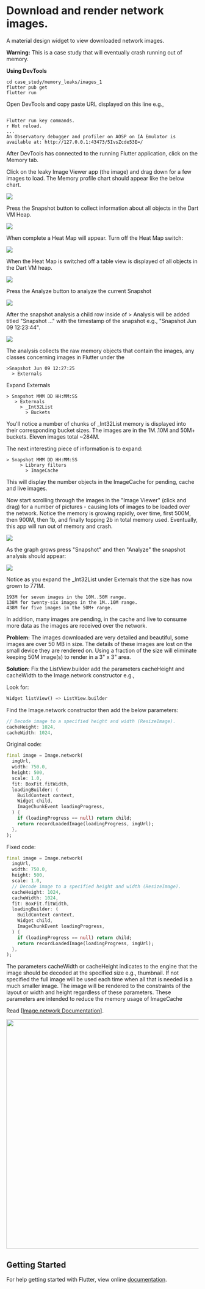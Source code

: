 <!--
Copyright 2025 The Flutter Authors
Use of this source code is governed by a BSD-style license that can be
found in the LICENSE file or at https://developers.google.com/open-source/licenses/bsd.
-->
# Download and render network images.

A material design widget to view downloaded network images.

**Warning:** This is a case study that will eventually crash running out of memory.

**Using DevTools**

```
cd case_study/memory_leaks/images_1
flutter pub get
flutter run
```

Open DevTools and copy paste URL displayed on this line e.g.,

```

Flutter run key commands.
r Hot reload.
...
An Observatory debugger and profiler on AOSP on IA Emulator is available at: http://127.0.0.1:43473/5IvsZcde53E=/
```

After DevTools has connected to the running Flutter application, click on the Memory tab.

Click on the leaky Image Viewer app (the image) and drag down for a few images to load.  The Memory profile chart should appear like the below chart.

<img src="readme_images/memory_startup.png" />

Press the Snapshot button to collect information about all objects in the Dart VM Heap.

<img src="readme_images/snapshot.png" />

When complete a Heat Map will appear.  Turn off the Heat Map switch:

<img src="readme_images/heatmap_off.png" />

When the Heat Map is switched off a table view is displayed of all objects in the Dart VM heap.

<img src="readme_images/table_first.png" />

Press the Analyze button to analyze the current Snapshot

<img src="readme_images/analyze.png" />

After the snapshot analysis a child row inside of > Analysis will be added titled "Snapshot ..." with the timestamp of the snapshot e.g., "Snapshot Jun 09 12:23:44".

<img src="readme_images/analysis_1.png" />

The analysis collects the raw memory objects that contain the images, any classes concerning images in Flutter under the

```
>Snapshot Jun 09 12:27:25
  > Externals
```

Expand Externals

```
> Snapshot MMM DD HH:MM:SS
   > Externals
     > _Int32List
       > Buckets
```
       
You'll notice a number of chunks of _Int32List memory is displayed into their corresponding bucket sizes.  The images are in the 1M..10M and 50M+ buckets.  Eleven images total ~284M.

The next interesting piece of information is to expand:

```
> Snapshot MMM DD HH:MM:SS
     > Library filters
       > ImageCache
```

This will display the number objects in the ImageCache for pending, cache and live images.

Now start scrolling through the images in the "Image Viewer" (click and drag) for a number of pictures - causing lots of images to be loaded over the network.  Notice the memory is growing rapidly, over time, first 500M, then 900M, then 1b, and finally topping 2b in total memory used.  Eventually, this app will run out of memory and crash.

<img src="readme_images/chart_before_crash.png" />

As the graph grows press "Snapshot" and then "Analyze" the snapshot analysis should appear:

<img src="readme_images/analysis_before_crash.png" />

Notice as you expand the _Int32List under Externals that the size has now grown to 771M.

```
193M for seven images in the 10M..50M range.
138M for twenty-six images in the 1M..10M range.
438M for five images in the 50M+ range.
```

In addition, many images are pending, in the cache and live to consume more data as the images are received over the network.

**Problem:** The images downloaded are very detailed and beautiful, some images are over 50 MB in size.  The details of these images are lost on the small device they are rendered on.  Using a fraction of the size will eliminate keeping 50M image(s) to render in a 3" x 3" area.

**Solution:** Fix the ListView.builder add the parameters cacheHeight and cacheWidth to the Image.network constructor e.g.,

Look for:
```dart
Widget listView() => ListView.builder
```
Find the Image.network constructor then add the below parameters:
```dart
// Decode image to a specified height and width (ResizeImage).
cacheHeight: 1024,
cacheWidth: 1024,
```
Original code:
```dart
final image = Image.network(
  imgUrl,
  width: 750.0,
  height: 500,
  scale: 1.0,
  fit: BoxFit.fitWidth,
  loadingBuilder: (
    BuildContext context,
    Widget child,
    ImageChunkEvent loadingProgress,
  ) {
    if (loadingProgress == null) return child;
    return recordLoadedImage(loadingProgress, imgUrl);
  },
);
```
Fixed code:
```dart
final image = Image.network(
  imgUrl,
  width: 750.0,
  height: 500,
  scale: 1.0,
  // Decode image to a specified height and width (ResizeImage).
  cacheHeight: 1024,
  cacheWidth: 1024,
  fit: BoxFit.fitWidth,
  loadingBuilder: (
    BuildContext context,
    Widget child,
    ImageChunkEvent loadingProgress,
  ) {
    if (loadingProgress == null) return child;
    return recordLoadedImage(loadingProgress, imgUrl);
  },
);
```

The parameters cacheWidth or cacheHeight indicates to the engine that the image should be decoded at the specified size e.g., thumbnail. If not specified the full image will be used each time when all that is needed is a much smaller image.  The image will be rendered to the constraints of the layout or width and height regardless of these parameters. These parameters are intended to reduce the memory usage of ImageCache

Read [[Image.network Documentation](https://api.flutter.dev/flutter/widgets/Image/Image.network.html)].

<img src="readme_images/leak_app.png" height="600em" />

## Getting Started

For help getting started with Flutter, view online [documentation](http://flutter.io/).
